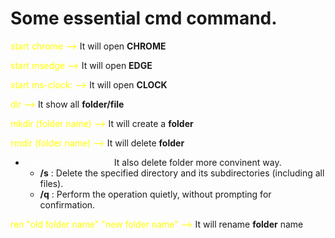 # Some essential cmd command.

<span style="color:yellow">start chrome --> </span> It will open **CHROME**

<span style="color:yellow">start msedge --> </span> It will open **EDGE**

<span style="color:yellow">start ms-clock: --> </span> It will open **CLOCK**

<span style="color:yellow">dir --> </span> It show all **folder/file**

<span style="color:yellow">mkdir (folder name) --> </span> It will create a **folder**

<span style="color:yellow">rmdir (folder name) --> </span> It will delete **folder**

- <span style="color:white">rmdir /s /q "path" --></span> It also delete folder more convinent way.
    - **/s** : Delete the specified directory and its subdirectories (including all files).
    - **/q** : Perform the operation quietly, without prompting for confirmation.

<span style="color:yellow">ren "old folder name" "new folder name" --> </span> It will rename  **folder** name